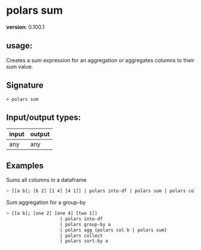 # polars sum

**version**: 0.100.1

## **usage**:

Creates a sum expression for an aggregation or aggregates columns to their sum value.

## Signature

`> polars sum `

## Input/output types:

| input | output |
| ----- | ------ |
| any   | any    |

## Examples

Sums all columns in a dataframe

```bash
> [[a b]; [6 2] [1 4] [4 1]] | polars into-df | polars sum | polars collect
```

Sum aggregation for a group-by

```bash
> [[a b]; [one 2] [one 4] [two 1]]
                    | polars into-df
                    | polars group-by a
                    | polars agg (polars col b | polars sum)
                    | polars collect
                    | polars sort-by a
```
